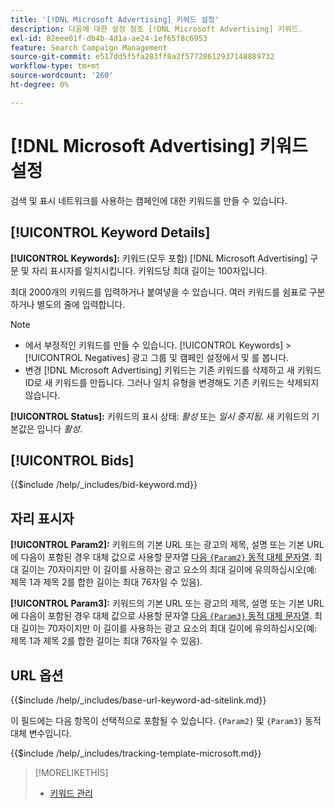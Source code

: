 ```yaml
---
title: '[!DNL Microsoft Advertising] 키워드 설정'
description: 다음에 대한 설정 참조 [!DNL Microsoft Advertising] 키워드.
exl-id: 82eee01f-db4b-4d1a-ae24-1ef65f8c6953
feature: Search Campaign Management
source-git-commit: e517dd5f5fa283ff8a2f57728612937148889732
workflow-type: tm+mt
source-wordcount: '260'
ht-degree: 0%

---
```


# [!DNL Microsoft Advertising] 키워드 설정

검색 및 표시 네트워크를 사용하는 캠페인에 대한 키워드를 만들 수 있습니다.

## [!UICONTROL Keyword Details]

**[!UICONTROL Keywords]:** 키워드(모두 포함) [!DNL Microsoft Advertising] 구문 및 자리 표시자를 일치시킵니다. 키워드당 최대 길이는 100자입니다.

최대 2000개의 키워드를 입력하거나 붙여넣을 수 있습니다. 여러 키워드를 쉼표로 구분하거나 별도의 줄에 입력합니다.

>[!NOTE]
>
>* 에서 부정적인 키워드를 만들 수 있습니다. [!UICONTROL Keywords] > [!UICONTROL Negatives] 광고 그룹 및 캠페인 설정에서 및 를 봅니다.
>* 변경 [!DNL Microsoft Advertising] 키워드는 기존 키워드를 삭제하고 새 키워드 ID로 새 키워드를 만듭니다. 그러나 일치 유형을 변경해도 기존 키워드는 삭제되지 않습니다.

**[!UICONTROL Status]:** 키워드의 표시 상태: *활성* 또는 *일시 중지됨*. 새 키워드의 기본값은 입니다 *활성*.

## [!UICONTROL Bids]

<!-- **[!UICONTROL Bid]:** -->

{{$include /help/_includes/bid-keyword.md}}

## 자리 표시자

**[!UICONTROL Param2]:** 키워드의 기본 URL 또는 광고의 제목, 설명 또는 기본 URL에 다음이 포함된 경우 대체 값으로 사용할 문자열 [다음 `{Param2}` 동적 대체 문자열](https://help.bingads.microsoft.com/#apex/3/en/53079/0). 최대 길이는 70자이지만 이 길이를 사용하는 광고 요소의 최대 길이에 유의하십시오(예: 제목 1과 제목 2를 합한 길이는 최대 76자일 수 있음).

**[!UICONTROL Param3]:** 키워드의 기본 URL 또는 광고의 제목, 설명 또는 기본 URL에 다음이 포함된 경우 대체 값으로 사용할 문자열 [다음 `{Param3}` 동적 대체 문자열](https://help.bingads.microsoft.com/#apex/3/en/53079/0). 최대 길이는 70자이지만 이 길이를 사용하는 광고 요소의 최대 길이에 유의하십시오(예: 제목 1과 제목 2를 합한 길이는 최대 76자일 수 있음).

## URL 옵션

<!-- **[!UICONTROL Base URl]:** -->

{{$include /help/_includes/base-url-keyword-ad-sitelink.md}}

이 필드에는 다음 항목이 선택적으로 포함될 수 있습니다. `{Param2}` 및 `{Param3}` 동적 대체 변수입니다.

<!-- **[!UICONTROL Tracking Template]:** -->

{{$include /help/_includes/tracking-template-microsoft.md}}

>[!MORELIKETHIS]
>
>* [키워드 관리](/help/search-social-commerce/campaign-management/campaigns/keyword-manage.md)
